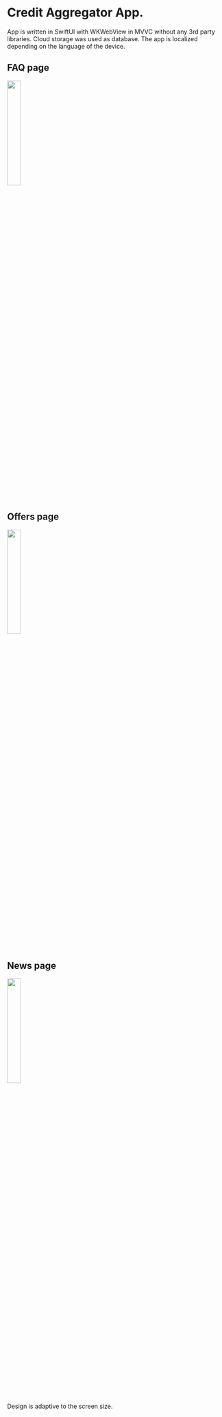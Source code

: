 # Credit Aggregator App.

App is written in SwiftUI with WKWebView in MVVC without any 3rd party libraries. Cloud storage was used as database. The app is localized depending on the language of the device.

## FAQ page
<img src="https://user-images.githubusercontent.com/31224828/203208054-8752cffb-d4ee-4782-9b39-797fb67129ae.png" width="25%"/>

## Offers page
<img src="https://user-images.githubusercontent.com/31224828/203208090-1a3fa989-feae-46c8-9195-9affbcc002e1.png" width="25%"/>

## News page
<img src="https://user-images.githubusercontent.com/31224828/203208117-e712ddc3-c31c-42f3-ac84-5f7b6f2d7621.png" width="25%"/>

Design is adaptive to the screen size. 
